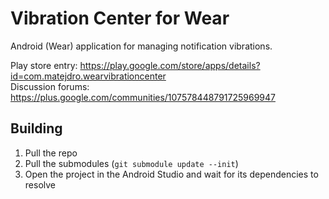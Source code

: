 Vibration Center for Wear
================================

Android (Wear) application for managing notification vibrations.

Play store entry: https://play.google.com/store/apps/details?id=com.matejdro.wearvibrationcenter    
Discussion forums: https://plus.google.com/communities/107578448791725969947

## Building

1. Pull the repo
2. Pull the submodules (`git submodule update --init`)
3. Open the project in the Android Studio and wait for its dependencies to resolve